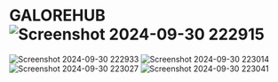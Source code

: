 # GALOREHUB![Screenshot 2024-09-30 222915](https://github.com/user-attachments/assets/24f3d96f-be35-4975-bde2-94f24c2e5625)
![Screenshot 2024-09-30 222933](https://github.com/user-attachments/assets/0dbd9863-9b6e-4bc5-b797-e8cef2b33d26)
![Screenshot 2024-09-30 223014](https://github.com/user-attachments/assets/28653471-69a9-4b5d-94cd-a22e2451ed30)
![Screenshot 2024-09-30 223027](https://github.com/user-attachments/assets/cf596127-46b5-4dfd-a4f4-6f36cf506c0b)
![Screenshot 2024-09-30 223041](https://github.com/user-attachments/assets/49fceb6d-9b59-4f7d-9d0f-6d5ab7e321a9)
